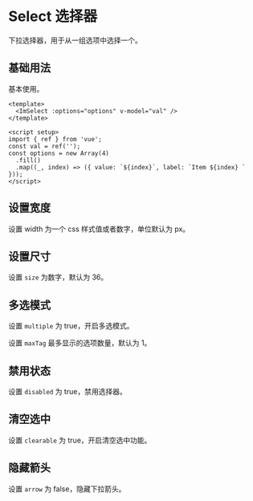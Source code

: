 # Select 选择器

下拉选择器，用于从一组选项中选择一个。

## 基础用法

基本使用。

<script setup >
import { ref } from 'vue'
const val = ref('')
const options = new Array(4).fill().map((_, index) => ({ value: `${index}`, label: `Item ${index} ` }))
</script>

<ImSelect :options="options" v-model="val" />

```vue
<template>
  <ImSelect :options="options" v-model="val" />
</template>

<script setup>
import { ref } from 'vue';
const val = ref('');
const options = new Array(4)
  .fill()
  .map((_, index) => ({ value: `${index}`, label: `Item ${index} ` }));
</script>
```

## 设置宽度

设置 width 为一个 css 样式值或者数字，单位默认为 px。

<ImSelect :options="options" v-model="val" width="300" placeholder="选择试试" />

## 设置尺寸

设置 `size` 为数字，默认为 36。
<ImSelect :options="options" v-model="val" size="40" />

## 多选模式

设置 `multiple` 为 true，开启多选模式。

<ImSelect :options="options" v-model="val" multiple placeholder="选择多个试试" />

设置 `maxTag` 最多显示的选项数量，默认为 1。

<ImSelect :options="options" v-model="val" multiple maxTag="2" width="280" />

## 禁用状态

设置 `disabled` 为 true，禁用选择器。

<ImSelect :options="options" v-model="val" disabled />

## 清空选中

设置 `clearable` 为 true，开启清空选中功能。

<ImSelect :options="options" v-model="val" clearable />

## 隐藏箭头

设置 `arrow` 为 false，隐藏下拉箭头。

<ImSelect :options="options" v-model="val" :arrow="false" />
